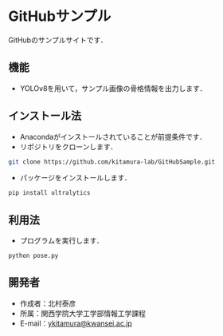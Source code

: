# GitHubサンプル

GitHubのサンプルサイトです．

## 機能
 
* YOLOv8を用いて，サンプル画像の骨格情報を出力します．
  
## インストール法
* Anacondaがインストールされていることが前提条件です．
* リポジトリをクローンします．
```bash
git clone https://github.com/kitamura-lab/GitHubSample.git
```
* パッケージをインストールします．
```bash
pip install ultralytics
```

## 利用法
 
* プログラムを実行します．
```bash
python pose.py
```

## 開発者
 
* 作成者：北村泰彦
* 所属：関西学院大学工学部情報工学課程
* E-mail：ykitamura@kwansei.ac.jp
 